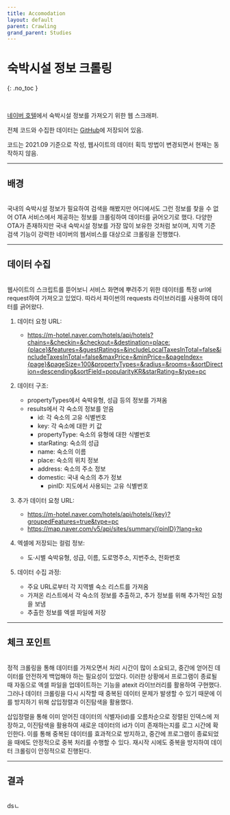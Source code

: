 ```yaml
---
title: Accomodation
layout: default
parent: Crawling
grand_parent: Studies
---
```


# 숙박시설 정보 크롤링
{: .no_toc }

<br/>

[네이버 호텔](https://hotels.naver.com/)에서 숙박시설 정보를 가져오기 위한 웹 스크래퍼.

전체 코드와 수집한 데이터는 [GitHub](https://github.com/Caphile/myTools/tree/main/crawling/accomodation)에 저장되어 있음.

코드는 2021.09 기준으로 작성, 웹사이트의 데이터 획득 방법이 변경되면서 현재는 동작하지 않음.

---

## 배경

<br/>
국내의 숙박시설 정보가 필요하여 검색을 해봤지만 어디에서도 그런 정보를 찾을 수 없어 OTA 서비스에서 제공하는 정보를 크롤링하여 데이터를 긁어오기로 했다. 다양한 OTA가 존재하지만 국내 숙박시설 정보를 가장 많이 보유한 것처럼 보이며, 지역 기준 검색 기능이 강력한 네이버의 웹서비스를 대상으로 크롤링을 진행했다.

---

## 데이터 수집

<br/>
웹사이트의 스크립트를 뜯어보니 서비스 화면에 뿌려주기 위한 데이터를 특정 url에 request하여 가져오고 있었다. 따라서 파이썬의 requests 라이브러리를 사용하여 데이터를 긁어왔다.

1. 데이터 요청 URL:

   - https://m-hotel.naver.com/hotels/api/hotels?chains=&checkin=&checkout=&destination=place:{place}&features=&guestRatings=&includeLocalTaxesInTotal=false&includeTaxesInTotal=false&maxPrice=&minPrice=&pageIndex={page}&pageSize=100&propertyTypes=&radius=&rooms=&sortDirection=descending&sortField=popularityKR&starRating=&type=pc

2. 데이터 구조:
   - propertyTypes에서 숙박유형, 성급 등의 정보를 가져옴
   - results에서 각 숙소의 정보를 얻음
     - id: 각 숙소의 고유 식별번호
     - key: 각 숙소에 대한 키 값
     - propertyType: 숙소의 유형에 대한 식별번호
     - starRating: 숙소의 성급
     - name: 숙소의 이름
     - place: 숙소의 위치 정보
     - address: 숙소의 주소 정보
     - domestic: 국내 숙소의 추가 정보
       - pinID: 지도에서 사용되는 고유 식별번호

3. 추가 데이터 요청 URL:
   - https://m-hotel.naver.com/hotels/api/hotels/{key}?groupedFeatures=true&type=pc
   - https://map.naver.com/v5/api/sites/summary/{pinID}?lang=ko

4. 엑셀에 저장되는 컬럼 정보:
   - 도·시별 숙박유형, 성급, 이름, 도로명주소, 지번주소, 전화번호

5. 데이터 수집 과정:
   - 주요 URL로부터 각 지역별 숙소 리스트를 가져옴
   - 가져온 리스트에서 각 숙소의 정보를 추출하고, 추가 정보를 위해 추가적인 요청을 보냄
   - 추출한 정보를 엑셀 파일에 저장

---

## 체크 포인트

<br/>
정적 크롤링을 통해 데이터를 가져오면서 처리 시간이 많이 소요되고, 중간에 얻어진 데이터를 안전하게 백업해야 하는 필요성이 있었다. 이러한 상황에서 프로그램이 종료될 때 자동으로 엑셀 파일을 업데이트하는 기능을 atexit 라이브러리를 활용하여 구현했다. 그러나 데이터 크롤링을 다시 시작할 때 중복된 데이터 문제가 발생할 수 있기 때문에 이를 방지하기 위해 삽입정렬과 이진탐색을 활용했다.

삽입정렬을 통해 이미 얻어진 데이터의 식별자(id)를 오름차순으로 정렬된 인덱스에 저장하고, 이진탐색을 활용하여 새로운 데이터의 id가 이미 존재하는지를 로그 시간에 확인한다. 이를 통해 중복된 데이터를 효과적으로 방지하고, 중간에 프로그램이 종료되었을 때에도 안정적으로 중복 처리를 수행할 수 있다. 재시작 시에도 중복을 방지하여 데이터 크롤링이 안정적으로 진행된다.

---

## 결과

<br/>
dsㄴ